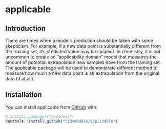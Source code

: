 
<!-- README.md is generated from README.Rmd. Please edit that file -->

# applicable

<!-- badges: start -->

<!-- badges: end -->

## Introduction

There are times when a model’s prediction should be taken with some
skepticism. For example, if a new data point is substantially different
from the training set, it’s predicted value may be suspect. In
chemistry, it is not uncommon to create an “applicability domain” model
that measures the amount of potential extrapolation new samples have
from the training set. The applicable package will be used to
demonstrate different method to measure how much a new data point is an
extrapolation from the original data (if at all).

## Installation

You can install applicable from [GitHub](https://github.com/) with:

``` r
# install.packages("devtools")
devtools::install_github("tidymodels/applicable")
```
